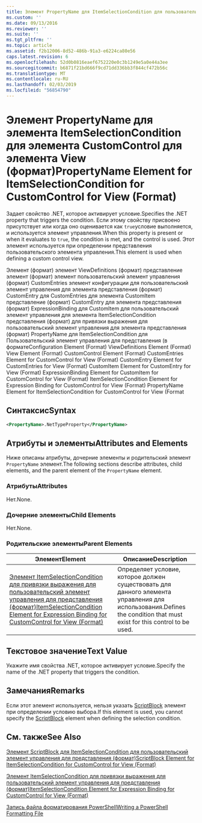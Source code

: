 ```yaml
---
title: Элемент PropertyName для ItemSelectionCondition для пользовательский элемент управления для представления (формат) | Документация Майкрософт
ms.custom: ''
ms.date: 09/13/2016
ms.reviewer: ''
ms.suite: ''
ms.tgt_pltfrm: ''
ms.topic: article
ms.assetid: f2b12006-8d52-486b-91a3-e6224ca80e56
caps.latest.revision: 6
ms.openlocfilehash: 52d0b0816eaef6752220e0c3b1249e5a0e44a3ee
ms.sourcegitcommit: b6871f21bd666f9cd71dd336bb3f844cf472b56c
ms.translationtype: MT
ms.contentlocale: ru-RU
ms.lasthandoff: 02/03/2019
ms.locfileid: "56854790"
---
```

# <a name="propertyname-element-for-itemselectioncondition-for-customcontrol-for-view-format"></a><span data-ttu-id="0777a-102">Элемент PropertyName для элемента ItemSelectionCondition для элемента CustomControl для элемента View (формат)</span><span class="sxs-lookup"><span data-stu-id="0777a-102">PropertyName Element for ItemSelectionCondition for CustomControl for View (Format)</span></span>

<span data-ttu-id="0777a-103">Задает свойство .NET, которое активирует условие.</span><span class="sxs-lookup"><span data-stu-id="0777a-103">Specifies the .NET property that triggers the condition.</span></span> <span data-ttu-id="0777a-104">Если этому свойству присвоено присутствует или когда оно оценивается как `true`условие выполняется, и используется элемент управления.</span><span class="sxs-lookup"><span data-stu-id="0777a-104">When this property is present or when it evaluates to `true`, the condition is met, and the control is used.</span></span> <span data-ttu-id="0777a-105">Этот элемент используется при определении представления пользовательского элемента управления.</span><span class="sxs-lookup"><span data-stu-id="0777a-105">This element is used when defining a custom control view.</span></span>

<span data-ttu-id="0777a-106">Элемент (формат) элемент ViewDefinitions (формат) представление элемент (формат) элемент пользовательский элемент управления (формат) CustomEntries элемент конфигурации для пользовательский элемент управления для элемента представления (формат) CustomEntry для CustomEntries для элемента CustomItem представление (формат) CustomEntry для элемента представления (формат) ExpressionBinding для CustomItem для пользовательский элемент управления для элемента ItemSelectionCondition представления (формат) для привязки выражения для пользовательский элемент управления для элемента представления (формат) PropertyName для ItemSelectionCondition для Пользовательский элемент управления для представления (в формате</span><span class="sxs-lookup"><span data-stu-id="0777a-106">Configuration Element (Format) ViewDefinitions Element (Format) View Element (Format) CustomControl Element (Format) CustomEntries Element for CustomControl for View (Format) CustomEntry Element for CustomEntries for View (Format) CustomItem Element for CustomEntry for View (Format) ExpressionBinding Element for CustomItem for CustomControl for View (Format) ItemSelectionCondition Element for Expression Binding for CustomControl for View (Format) PropertyName Element for ItemSelectionCondition for CustomControl for View (Format</span></span>

## <a name="syntax"></a><span data-ttu-id="0777a-107">Синтаксис</span><span class="sxs-lookup"><span data-stu-id="0777a-107">Syntax</span></span>

```xml
<PropertyName>.NetTypeProperty</PropertyName>
```

## <a name="attributes-and-elements"></a><span data-ttu-id="0777a-108">Атрибуты и элементы</span><span class="sxs-lookup"><span data-stu-id="0777a-108">Attributes and Elements</span></span>

<span data-ttu-id="0777a-109">Ниже описаны атрибуты, дочерние элементы и родительский элемент `PropertyName` элемент.</span><span class="sxs-lookup"><span data-stu-id="0777a-109">The following sections describe attributes, child elements, and the parent element of the `PropertyName` element.</span></span>

### <a name="attributes"></a><span data-ttu-id="0777a-110">Атрибуты</span><span class="sxs-lookup"><span data-stu-id="0777a-110">Attributes</span></span>

<span data-ttu-id="0777a-111">Нет.</span><span class="sxs-lookup"><span data-stu-id="0777a-111">None.</span></span>

### <a name="child-elements"></a><span data-ttu-id="0777a-112">Дочерние элементы</span><span class="sxs-lookup"><span data-stu-id="0777a-112">Child Elements</span></span>

<span data-ttu-id="0777a-113">Нет.</span><span class="sxs-lookup"><span data-stu-id="0777a-113">None.</span></span>

### <a name="parent-elements"></a><span data-ttu-id="0777a-114">Родительские элементы</span><span class="sxs-lookup"><span data-stu-id="0777a-114">Parent Elements</span></span>

|<span data-ttu-id="0777a-115">Элемент</span><span class="sxs-lookup"><span data-stu-id="0777a-115">Element</span></span>|<span data-ttu-id="0777a-116">Описание</span><span class="sxs-lookup"><span data-stu-id="0777a-116">Description</span></span>|
|-------------|-----------------|
|[<span data-ttu-id="0777a-117">Элемент ItemSelectionCondition для привязки выражения для пользовательский элемент управления для представления (формат)</span><span class="sxs-lookup"><span data-stu-id="0777a-117">ItemSelectionCondition Element for Expression Binding for CustomControl for View (Format)</span></span>](./itemselectioncondition-element-for-expressionbinding-for-customcontrol-format.md)|<span data-ttu-id="0777a-118">Определяет условие, которое должен существовать для данного элемента управления для использования.</span><span class="sxs-lookup"><span data-stu-id="0777a-118">Defines the condition that must exist for this control to be used.</span></span>|

## <a name="text-value"></a><span data-ttu-id="0777a-119">Текстовое значение</span><span class="sxs-lookup"><span data-stu-id="0777a-119">Text Value</span></span>

<span data-ttu-id="0777a-120">Укажите имя свойства .NET, которое активирует условие.</span><span class="sxs-lookup"><span data-stu-id="0777a-120">Specify the name of the .NET property that triggers the condition.</span></span>

## <a name="remarks"></a><span data-ttu-id="0777a-121">Замечания</span><span class="sxs-lookup"><span data-stu-id="0777a-121">Remarks</span></span>

<span data-ttu-id="0777a-122">Если этот элемент используется, нельзя указать [ScriptBlock](./scriptblock-element-for-itemselectioncondition-for-customcontrol-for-view-format.md) элемент при определении условию выбора.</span><span class="sxs-lookup"><span data-stu-id="0777a-122">If this element is used, you cannot specify the [ScriptBlock](./scriptblock-element-for-itemselectioncondition-for-customcontrol-for-view-format.md) element when defining the selection condition.</span></span>

## <a name="see-also"></a><span data-ttu-id="0777a-123">См. также</span><span class="sxs-lookup"><span data-stu-id="0777a-123">See Also</span></span>

[<span data-ttu-id="0777a-124">Элемент ScriptBlock для ItemSelectionCondition для пользовательский элемент управления для представления (формат)</span><span class="sxs-lookup"><span data-stu-id="0777a-124">ScriptBlock Element for ItemSelectionCondition for CustomControl for View (Format)</span></span>](./scriptblock-element-for-itemselectioncondition-for-customcontrol-for-view-format.md)

[<span data-ttu-id="0777a-125">Элемент ItemSelectionCondition для привязки выражения для пользовательский элемент управления для представления (формат)</span><span class="sxs-lookup"><span data-stu-id="0777a-125">ItemSelectionCondition Element for Expression Binding for CustomControl for View (Format)</span></span>](./itemselectioncondition-element-for-expressionbinding-for-customcontrol-format.md)

[<span data-ttu-id="0777a-126">Запись файла форматирования PowerShell</span><span class="sxs-lookup"><span data-stu-id="0777a-126">Writing a PowerShell Formatting File</span></span>](./writing-a-powershell-formatting-file.md)
